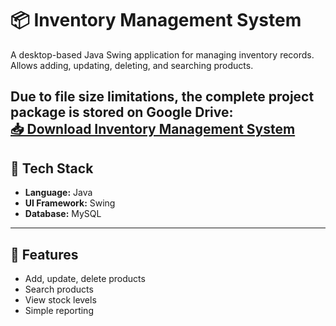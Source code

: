 # 📦 Inventory Management System

A desktop-based Java Swing application for managing inventory records.  
Allows adding, updating, deleting, and searching products.

Due to file size limitations, the complete project package is stored on Google Drive:  
[📥 Download Inventory Management System](https://drive.google.com/file/d/1Kf6tPmA7d4TVkPxX4_ehn9Uc4xy8YDhJ/view?usp=drive_link)
---

## 📌 Tech Stack
- **Language:** Java
- **UI Framework:** Swing
- **Database:** MySQL

---

## 🚀 Features
- Add, update, delete products
- Search products
- View stock levels
- Simple reporting


